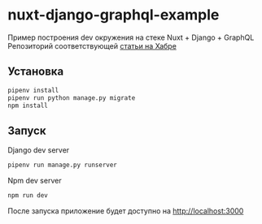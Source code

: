 # nuxt-django-graphql-example
Пример построения dev окружения на стеке Nuxt + Django + GraphQL   
Репозиторий соответствующей [статьи на Хабре](https://habr.com/ru/post/492486/)

## Установка

```bash
pipenv install
pipenv run python manage.py migrate
npm install
```
## Запуск
Django dev server
```bash
pipenv run manage.py runserver
```

Npm dev server
```bash
npm run dev
```

После запуска приложение будет доступно на <http://localhost:3000>
